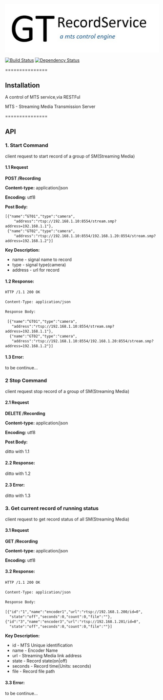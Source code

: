 
[![Build Status](./assets/logo.jpg)](./assets/logo.jpg)

 [![Build Status](https://travis-ci.org/tommywu23/GTRecordService.svg)](https://travis-ci.org/tommywu23/GTRecordService)
 [![Dependency Status](https://img.shields.io/gemnasium/tommywu23/GTRecordService.svg)](https://gemnasium.com/tommywu23/GTRecordService)

===============

## Installation

A control of MTS service,via RESTFul

MTS - Streaming Media Transmission Server

===============

## API

### 1. Start Command

  client request to start record of a group of SM(Streaming Media)

#### 1.1 Request

  **POST /Recording**

  **Content-type:** application/json

  **Encoding:** utf8

  **Post Body:**

    [{"name":“GT01","type":"camera",
        "address":"rtsp://192.168.1.10:8554/stream.smp?address=192.168.1.1"},
     {"name":"GT02","type":"camera",
        "address":"rtsp://192.168.1.10:8554/192.168.1.20:8554/stream.smp?address=192.168.1.2"}]

  **Key Description:**

  * name - signal name to record
  * type - signal type(camera)
  * address - url for record

#### 1.2 Response:

    HTTP /1.1 200 OK

    Content-Type: application/json

    Response Body:

     [{"name":“GT01","type":"camera",
       "address":"rtsp://192.168.1.10:8554/stream.smp?address=192.168.1.1"},
      {"name":"GT02","type":"camera",
       "address":"rtsp://192.168.1.10:8554/192.168.1.20:8554/stream.smp?address=192.168.1.2"}]

#### 1.3 Error:

  to be continue...

### 2 Stop Command

  client request stop record of a group of SM(Streaming Media)

#### 2.1 Request

  **DELETE /Recording**

  **Content-type:** application/json

  **Encoding:** utf8

  **Post Body:**

  ditto with 1.1

#### 2.2 Response:

  ditto with 1.2

#### 2.3 Error:

  ditto with 1.3

### 3. Get current record of running status

  client request to get record status of all SM(Streaming Media)

#### 3.1 Request

  **GET /Recording**

  **Content-type:** application/json

  **Encoding:** utf8

#### 3.2 Response:

    HTTP /1.1 200 OK

    Content-Type: application/json

    Response Body:

    [{"id":"1","name":"encoder1","url":"rtsp://192.168.1.200/id=0",
      "state":"off","seconds":0,"count":0,"file":""},
    {"id":"3","name":"encoder3","url":"rtsp://192.168.1.201/id=0",
      "state":"off","seconds":0,"count":0,"file":""}]

  **Key Description:**

  * id - MTS Unique identification
  * name - Encoder Name
  * url - Streaming Media link address
  * state - Record state(on|off)
  * seconds - Record time(Units: seconds)
  * file - Record file path

#### 3.3 Error:

  to be continue...


